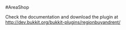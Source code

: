 #AreaShop

Check the documentation and download the plugin at http://dev.bukkit.org/bukkit-plugins/regionbuyandrent/
